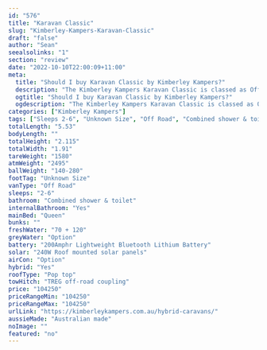 ```yaml
---
id: "576"
title: "Karavan Classic"
slug: "Kimberley-Kampers-Karavan-Classic"
draft: "false"
author: "Sean"
seealsolinks: "1"
section: "review"
date: "2022-10-10T22:00:09+11:00"
meta:
  title: "Should I buy Karavan Classic by Kimberley Kampers?"
  description: "The Kimberley Kampers Karavan Classic is classed as Off Road, and sleeps 2-6 people. It is Australian made and comes in at Unknown Size. It generally has Combined shower & toilet."
  ogtitle: "Should I buy Karavan Classic by Kimberley Kampers?"
  ogdescription: "The Kimberley Kampers Karavan Classic is classed as Off Road, and sleeps 2-6 people. It is Australian made and comes in at Unknown Size. It generally has Combined shower & toilet."
categories: ["Kimberley Kampers"]
tags: ["Sleeps 2-6", "Unknown Size", "Off Road", "Combined shower & toilet", "Pop top", "Over 100k", "Australian made"]
totalLength: "5.53"
bodyLength: ""
totalHeight: "2.115"
totalWidth: "1.91"
tareWeight: "1580"
atmWeight: "2495"
ballWeight: "140-280"
footTag: "Unknown Size"
vanType: "Off Road"
sleeps: "2-6"
bathroom: "Combined shower & toilet"
internalBathroom: "Yes"
mainBed: "Queen"
bunks: ""
freshWater: "70 + 120"
greyWater: "Option"
battery: "200Amphr Lightweight Bluetooth Lithium Battery"
solar: "240W Roof mounted solar panels"
airCon: "Option"
hybrid: "Yes"
roofType: "Pop top"
towHitch: "TREG off-road coupling"
price: "104250"
priceRangeMin: "104250"
priceRangeMax: "104250"
urlLink: "https://kimberleykampers.com.au/hybrid-caravans/"
aussieMade: "Australian made"
noImage: ""
featured: "no"
---
```

